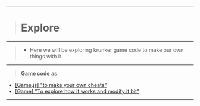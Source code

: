 __________________________________
># Explore
__________________________________
>- Here we will be exploring krunker game code to make our own things with it.
__________________________________
>**Game code** as
- [[Game.js] "to make your own cheats"](https://github.com/ZaResX/KrunkerZares/tree/master/explore/game.js)
- [[Game] "To explore how it works and modify it bit"](https://github.com/ZaResX/KrunkerZares/tree/master/explore/game)
__________________________________
